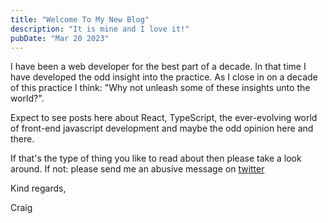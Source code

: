 ```yaml
---
title: "Welcome To My New Blog"
description: "It is mine and I love it!"
pubDate: "Mar 20 2023"
---
```


I have been a web developer for the best part of a decade. In that time I have developed the odd insight into the practice. As I close in on a decade of this practice I think: "Why not unleash some of these insights unto the world?".

Expect to see posts here about React, TypeScript, the ever-evolving world of front-end javascript development and maybe the odd opinion here and there.

If that's the type of thing you like to read about then please take a look around. If not: please send me an abusive message on [twitter](https://twitter.com/cmac2712)

Kind regards,

Craig
